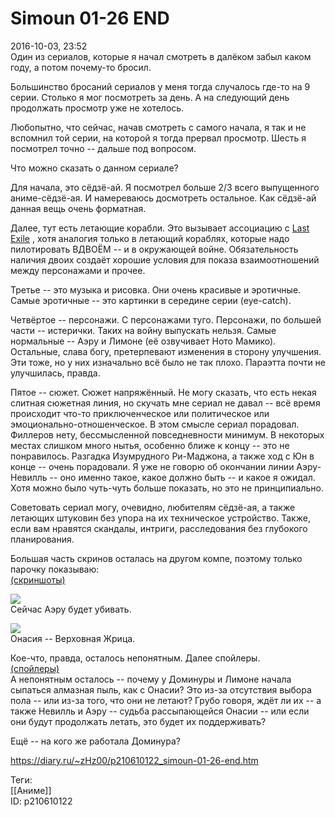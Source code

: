 Simoun 01-26 END
=================

   
 2016-10-03, 23:52   
  Один из сериалов, которые я начал смотреть в далёком забыл каком году, а потом почему-то бросил.   
   
 Большинство бросаний сериалов у меня тогда случалось где-то на 9 серии. Столько я мог посмотреть за день. А на следующий день продолжать просмотр уже не хотелось.   
   
 Любопытно, что сейчас, начав смотреть с самого начала, я так и не вспомнил той серии, на которой я тогда прервал просмотр. Шесть я посмотрел точно -- дальше под вопросом.   
   
 Что можно сказать о данном сериале?   
   
 Для начала, это сёдзё-ай. Я посмотрел больше 2/3 всего выпущенного аниме-сёдзё-ая. И намереваюсь досмотреть остальное. Как сёдзё-ай данная вещь очень форматная.   
   
 Далее, тут есть летающие корабли. Это вызывает ассоциацию с  [Last Exile](Last%20Exile%20TV-1%2001-26%20END)  , хотя аналогия только в летающий кораблях, которые надо пилотировать ВДВОЁМ -- и в окружающей войне. Обязательность наличия двоих создаёт хорошие условия для показа взаимоотношений между персонажами и прочее.   
   
 Третье -- это музыка и рисовка. Они очень красивые и эротичные. Самые эротичные -- это картинки в середине серии (eye-catch).   
   
 Четвёртое -- персонажи. С персонажами туго. Персонажи, по большей части -- истерички. Таких на войну выпускать нельзя. Самые нормальные -- Аэру и Лимоне (её озвучивает Ното Мамико). Остальные, слава богу, претерпевают изменения в сторону улучшения. Эти тоже, но у них изначально всё было не так плохо. Параэтта почти не улучшилась, правда.   
   
 Пятое -- сюжет. Сюжет напряжённый. Не могу сказать, что есть некая слитная сюжетная линия, но скучать мне сериал не давал -- всё время происходит что-то приключенческое или политическое или эмоционально-отношенческое. В этом смысле сериал порадовал. Филлеров нету, бессмысленной повседневности минимум. В некоторых местах слишком много нытья, особенно ближе к концу -- это не понравилось. Разгадка Изумрудного Ри-Маджона, а также ход с Юн в конце -- очень порадовали. Я уже не говорю об окончании линии Аэру-Невилль -- оно именно такое, какое должно быть -- и какое я ожидал. Хотя можно было чуть-чуть больше показать, но это не принципиально.   
   
 Советовать сериал могу, очевидно, любителям сёдзё-ая, а также летающих штуковин без упора на их техническое устройство. Также, если вам нравятся скандалы, интриги, расследования без глубокого планирования.   
   
 Большая часть скринов осталась на другом компе, поэтому только парочку показываю:   
  [(скриншоты)](https://zHz00.diary.ru/p210610122.htm?index=1#linkmore210610122m1)      
    
  [![](https://i.imgur.com/Avbdjzdl.png)](https://i.imgur.com/Avbdjzd.png)    
 Сейчас Аэру будет убивать.   
   
  [![](https://i.imgur.com/mLseHpwl.png)](https://i.imgur.com/mLseHpw.png)    
 Онасия -- Верховная Жрица.   
      
   
 Кое-что, правда, осталось непонятным. Далее спойлеры.   
  [(спойлеры)](https://zHz00.diary.ru/p210610122.htm?index=2#linkmore210610122m2)      
 А непонятным осталось -- почему у Доминуры и Лимоне начала сыпаться алмазная пыль, как с Онасии? Это из-за отсутствия выбора пола -- или из-за того, что они не летают? Грубо говоря, ждёт ли их -- а также Невилль и Аэру -- судьба рассыпающейся Онасии -- или если они будут продолжать летать, это будет их поддерживать?   
   
 Ещё -- на кого же работала Доминура?     
    
 <https://diary.ru/~zHz00/p210610122_simoun-01-26-end.htm>   
   
 Теги:   
 [[Аниме]]   
 ID: p210610122